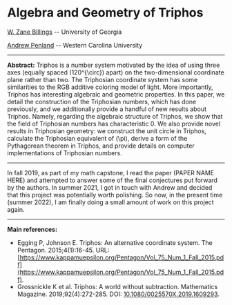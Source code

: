 # Algebra and Geometry of Triphos

[W. Zane Billings](https://wzbillings.com) -- University of Georgia

[Andrew Penland]() -- Western Carolina University

---

**Abstract:** Triphos is a number system motivated by the idea of using three axes (equally spaced \(120^{\circ}\) apart) on the two-dimensional coordinate plane rather than two. The Triphosian coordinate system has some similarities to the RGB additive coloring model of light. More importantly, Triphos has interesting algebraic and geometric properties. In this paper, we detail the construction of the Triphosian numbers, which has done previously, and we additionally provide a handful of new results about Triphos. Namely, regarding the algebraic structure of Triphos, we show that the field of Triphosian numbers has characteristic 0. We also provide novel results in Triphosian geometry: we construct the unit circle in Triphos, calculate the Triphosian equivalent of \(\pi\), derive a form of the Pythagorean theorem in Triphos, and provide details on computer implementations of Triphosian numbers.

---

In fall 2019, as part of my math capstone, I read the paper (PAPER NAME HERE) and attempted to answer some of the final conjectures put forward by the authors. In summer 2021, I got in touch with Andrew and decided that this project was potentially worth polishing. So now, in the present time (summer 2022), I am finally doing a small amount of work on this project again.

---
**Main references:**

* Egging P, Johnson E. Triphos: An alternative coordinate system. The Pentagon. 2015;4(1):16-45. URL: [https://www.kappamuepsilon.org/Pentagon/Vol_75_Num_1_Fall_2015.pdf](https://www.kappamuepsilon.org/Pentagon/Vol_75_Num_1_Fall_2015.pdf).
* Grossnickle K et al. Triphos: A world without subtraction. Mathematics Magazine. 2019;92(4):272-285. DOI: [10.1080/0025570X.2019.1609293](https://doi.org/10.1080/0025570X.2019.1609293).
